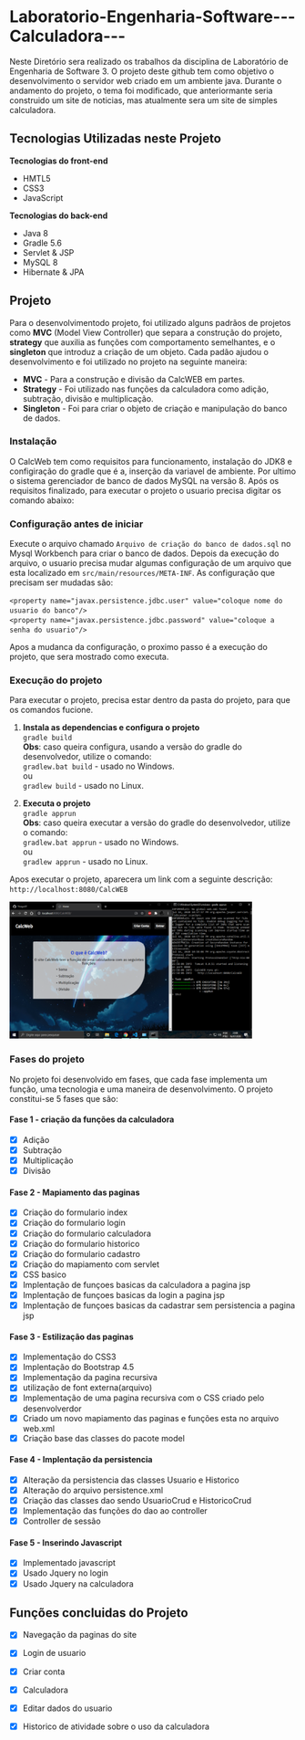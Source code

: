 # Laboratorio-Engenharia-Software---Calculadora---
Neste Diretório sera realizado os trabalhos da disciplina de Laboratório de Engenharia de Software 3.
O projeto deste github tem como objetivo o desenvolvimento o servidor web criado em um ambiente java.
Durante o andamento do projeto, o tema foi modificado, que anteriormante seria construido um site de noticias, mas atualmente sera um site de simples calculadora.

## Tecnologias Utilizadas neste Projeto

__Tecnologias do front-end__
* HMTL5
* CSS3
* JavaScript

__Tecnologias do back-end__
* Java 8
* Gradle 5.6
* Servlet & JSP
* MySQL 8
* Hibernate & JPA

## Projeto
Para o desenvolvimentodo projeto, foi utilizado alguns padrãos de projetos como __MVC__ (Model View Controller) que separa a construção do projeto, __strategy__ que auxilia as funções com comportamento semelhantes, e o __singleton__ que introduz a criação de um objeto.
Cada padão ajudou o desenvolvimento e foi utilizado no projeto na seguinte maneira:
* __MVC__ - Para a construção e divisão da CalcWEB em partes.
* __Strategy__ - Foi utilizado nas funções da calculadora como adição, subtração, divisão e multiplicação.
* __Singleton__ - Foi para criar o objeto de criação e manipulação do banco de dados.

### Instalação
O CalcWeb tem como requisitos para funcionamento, instalação do JDK8 e configiração do gradle que é a, inserção da variavel de ambiente. Por ultimo o sistema gerenciador de banco de dados MySQL na versão 8.
Após os requisitos finalizado, para executar o projeto o usuario precisa digitar os comando abaixo:

### Configuração antes de iniciar
Execute o arquivo chamado `Arquivo de criação do banco de dados.sql` no Mysql Workbench para criar o banco de dados.
Depois da execução do arquivo, o usuario precisa mudar algumas configuração de um arquivo que esta localizado em `src/main/resources/META-INF`. As configuração que precisam ser mudadas são:

`<property name="javax.persistence.jdbc.user" value="coloque nome do usuario do banco"/>`
<br>
`<property name="javax.persistence.jdbc.password" value="coloque a senha do usuario"/>`

Apos a mudanca da configuração, o proximo passo é a execução do projeto, que sera mostrado como executa.
### Execução do projeto
Para executar o projeto, precisa estar dentro da pasta do projeto, para que os comandos fucione.

1. __Instala as dependencias e configura o projeto__<br>
`gradle build`<br>
__Obs__: caso queira configura, usando a versão do gradle do desenvolvedor, utilize o comando:<br>
`gradlew.bat build`  - usado no Windows.<br>
         ou<br>
`gradlew build` - usado no Linux.


2. __Executa o projeto__<br>
`gradle apprun`<br>
__Obs__: caso queira executar a versão do gradle do desenvolvedor, utilize o comando:<br>
`gradlew.bat apprun`  - usado no Windows.<br>
        ou<br>
`gradlew apprun` - usado no Linux.

Apos executar o projeto, aparecera um link com a seguinte descrição:
`http://localhost:8080/CalcWEB`

<img src="/imagens/tela.png" height="240" width="426">

### Fases do projeto
No projeto foi desenvolvido em fases, que cada fase implementa um função, uma tecnologia e uma maneira de desenvolvimento. O projeto constitui-se 5 fases que são:

#### Fase 1 - criação da funções da calculadora
- [x] Adição
- [x] Subtração
- [x] Multiplicação
- [x] Divisão

#### Fase 2 - Mapiamento das paginas
- [x] Criação do formulario index
- [x] Criação do formulario login
- [x] Criação do formulario calculadora
- [x] Criação do formulario historico
- [x] Criação do formulario cadastro
- [x] Criação do mapiamento com servlet
- [x] CSS basico
- [x] Implentação de funçoes basicas da calculadora a pagina jsp
- [x] Implentação de funçoes basicas da login a pagina jsp
- [x] Implentação de funçoes basicas da cadastrar sem persistencia a pagina jsp

#### Fase 3 - Estilização das paginas
- [x] Implementação do CSS3
- [x] Implentação do Bootstrap 4.5
- [x] Implementação da pagina recursiva
- [x] utilização de font externa(arquivo)
- [x] Implementação de uma pagina recursiva com o CSS criado pelo desenvolverdor
- [x] Criado um novo mapiamento das paginas e funções esta no arquivo web.xml
- [x] Criação base das classes do pacote model

#### Fase 4 - Implentação da persistencia
- [x] Alteração da persistencia das classes Usuario e Historico
- [x] Alteração do arquivo persistence.xml
- [x] Criação das classes dao sendo UsuarioCrud e HistoricoCrud
- [x] Implementação das funções do dao ao controller
- [x] Controller de sessão 

#### Fase 5 - Inserindo Javascript
- [x] Implementado javascript
- [x] Usado Jquery no login
- [x] Usado Jquery na calculadora

## Funções concluidas do Projeto
- [x] Navegação da paginas do site
- [x] Login de usuario
- [x] Criar conta
- [x] Calculadora
- [x] Editar dados do usuario
- [x] Historico de atividade sobre o uso da calculadora


